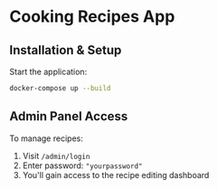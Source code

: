 # Cooking Recipes App

## Installation & Setup
   Start the application:
   ```bash
   docker-compose up --build
   ```

## Admin Panel Access
To manage recipes:
1. Visit `/admin/login` 
2. Enter password: `"yourpassword"`
3. You'll gain access to the recipe editing dashboard
